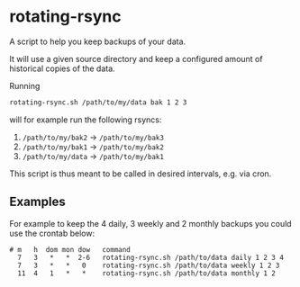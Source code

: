 # rotating-rsync

A script to help you keep backups of your data.

It will use a given source directory and keep a configured amount of 
historical copies of the data.

Running
```bash
rotating-rsync.sh /path/to/my/data bak 1 2 3
```
will for example run the following rsyncs:

1. `/path/to/my/bak2` -> `/path/to/my/bak3`
2. `/path/to/my/bak1` -> `/path/to/my/bak2`
3. `/path/to/my/data` -> `/path/to/my/bak1`

This script is thus meant to be called in desired intervals, e.g. via cron.

## Examples

For example to keep the 4 daily, 3 weekly and 2 monthly backups you could
use the crontab below:

```cron
# m   h  dom mon dow   command
  7   3   *   *  2-6   rotating-rsync.sh /path/to/data daily 1 2 3 4
  7   3   *   *   0    rotating-rsync.sh /path/to/data weekly 1 2 3
  11  4   1   *   *    rotating-rsync.sh /path/to/data monthly 1 2
```

